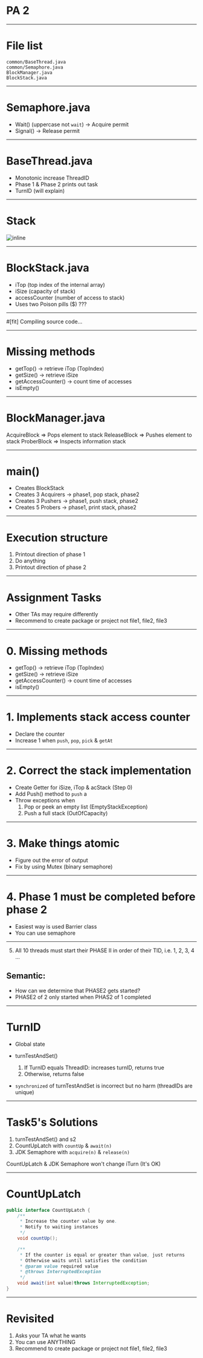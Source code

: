# PA 2

---
# File list
    common/BaseThread.java
    common/Semaphore.java
    BlockManager.java
    BlockStack.java

---
# Semaphore.java
- Wait() (uppercase not `wait`) -> Acquire permit
- Signal() -> Release permit

---
# BaseThread.java
- Monotonic increase ThreadID
- Phase 1 & Phase 2 prints out task
- TurnID (will explain)

---
# Stack
![inline](http://goo.gl/az5DW1)

---
# BlockStack.java
- iTop (top index of the internal array)
- iSize (capacity of stack)
- accessCounter (number of access to stack)
- Uses two Poison pills ($) ???

---
#[fit] Compiling source code...

---
# Missing methods
- getTop() -> retrieve iTop (TopIndex)
- getSize() -> retrieve iSize
- getAccessCounter() -> count time of accesses
- isEmpty()

---
# BlockManager.java
AcquireBlock => Pops element to stack
ReleaseBlock => Pushes element to stack
ProberBlock => Inspects information stack

---
# main()
- Creates BlockStack
- Creates 3 Acquirers
    -> phase1, pop stack, phase2
- Creates 3 Pushers 
    -> phase1, push stack, phase2
- Creates 5 Probers 
    -> phase1, print stack, phase2

---
# Execution structure
1. Printout direction of phase 1
2. Do anything
3. Printout direction of phase 2

---
# Assignment Tasks
- Other TAs may require differently
- Recommend to create package or project not file1, file2, file3

---
# 0. Missing methods
- getTop() -> retrieve iTop (TopIndex)
- getSize() -> retrieve iSize
- getAccessCounter() -> count time of accesses
- isEmpty()

---
# 1. Implements stack access counter
- Declare the counter 
- Increase 1 when `push`, `pop`, `pick` & `getAt`

---
# 2. Correct the stack implementation
- Create Getter for iSize, iTop & acStack (Step 0)
- Add Push() method to `push` a
- Throw exceptions when
  1. Pop or peek an empty list (EmptyStackException)
  2. Push a full stack (OutOfCapacity)

---
# 3. Make things atomic
- Figure out the error of output
- Fix by using Mutex (binary semaphore)  

---
# 4. Phase 1 must be completed before phase 2
- Easiest way is used Barrier class
- You can use semaphore 

---
5. All 10 threads must start their PHASE II in order of their TID, i.e. 1, 2, 3, 4 ...

## Semantic:
- How can we determine that PHASE2 gets started?
- PHASE2 of 2 only started when PHAS2 of 1 completed

---
# TurnID
- Global state
- turnTestAndSet() 
  1. If TurnID equals ThreadID: increases turnID, returns true
  2. Otherwise, returns false

- `synchronized` of turnTestAndSet is incorrect but no harm (threadIDs are unique)

---
# Task5's Solutions
1. turnTestAndSet() and s2 
2. CountUpLatch with `countUp` & `await(n)`
3. JDK Semaphore with `acquire(n)` & `release(n)`

CountUpLatch & JDK Semaphore won't change iTurn (It's OK)

---
# CountUpLatch
```java
public interface CountUpLatch {
    /**
     * Increase the counter value by one.
     * Notify to waiting instances
     */
    void countUp();

    /**
     * If the counter is equal or greater than value, just returns
     * Otherwise waits until satisfies the condition
     * @param value required value
     * @throws InterruptedException
     */
    void await(int value)throws InterruptedException;
}
```

---
# Revisited
1. Asks your TA what he wants
2. You can use ANYTHING
3. Recommend to create package or project not file1, file2, file3